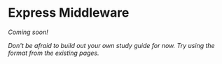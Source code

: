 # Express Middleware

_Coming soon!_

_Don't be afraid to build out your own study guide for now. Try using the format from the existing pages._